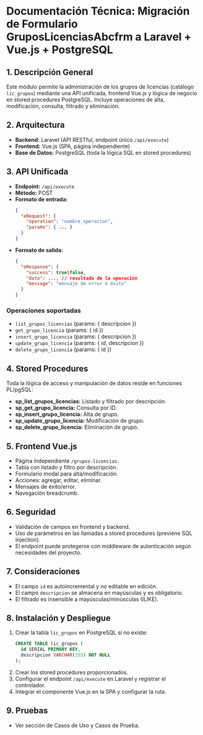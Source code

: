 # Documentación Técnica: Migración de Formulario GruposLicenciasAbcfrm a Laravel + Vue.js + PostgreSQL

## 1. Descripción General
Este módulo permite la administración de los grupos de licencias (catálogo `lic_grupos`) mediante una API unificada, frontend Vue.js y lógica de negocio en stored procedures PostgreSQL. Incluye operaciones de alta, modificación, consulta, filtrado y eliminación.

## 2. Arquitectura
- **Backend:** Laravel (API RESTful, endpoint único `/api/execute`)
- **Frontend:** Vue.js (SPA, página independiente)
- **Base de Datos:** PostgreSQL (toda la lógica SQL en stored procedures)

## 3. API Unificada
- **Endpoint:** `/api/execute`
- **Método:** POST
- **Formato de entrada:**
  ```json
  {
    "eRequest": {
      "operation": "nombre_operacion",
      "params": { ... }
    }
  }
  ```
- **Formato de salida:**
  ```json
  {
    "eResponse": {
      "success": true|false,
      "data": ..., // resultado de la operación
      "message": "mensaje de error o éxito"
    }
  }
  ```

### Operaciones soportadas
- `list_grupos_licencias` (params: { descripcion })
- `get_grupo_licencia` (params: { id })
- `insert_grupo_licencia` (params: { descripcion })
- `update_grupo_licencia` (params: { id, descripcion })
- `delete_grupo_licencia` (params: { id })

## 4. Stored Procedures
Toda la lógica de acceso y manipulación de datos reside en funciones PL/pgSQL:
- **sp_list_grupos_licencias:** Listado y filtrado por descripción.
- **sp_get_grupo_licencia:** Consulta por ID.
- **sp_insert_grupo_licencia:** Alta de grupo.
- **sp_update_grupo_licencia:** Modificación de grupo.
- **sp_delete_grupo_licencia:** Eliminación de grupo.

## 5. Frontend Vue.js
- Página independiente `/grupos-licencias`.
- Tabla con listado y filtro por descripción.
- Formulario modal para alta/modificación.
- Acciones: agregar, editar, eliminar.
- Mensajes de éxito/error.
- Navegación breadcrumb.

## 6. Seguridad
- Validación de campos en frontend y backend.
- Uso de parámetros en las llamadas a stored procedures (previene SQL Injection).
- El endpoint puede protegerse con middleware de autenticación según necesidades del proyecto.

## 7. Consideraciones
- El campo `id` es autoincremental y no editable en edición.
- El campo `descripcion` se almacena en mayúsculas y es obligatorio.
- El filtrado es insensible a mayúsculas/minúsculas (ILIKE).

## 8. Instalación y Despliegue
1. Crear la tabla `lic_grupos` en PostgreSQL si no existe:
   ```sql
   CREATE TABLE lic_grupos (
     id SERIAL PRIMARY KEY,
     descripcion VARCHAR(255) NOT NULL
   );
   ```
2. Crear los stored procedures proporcionados.
3. Configurar el endpoint `/api/execute` en Laravel y registrar el controlador.
4. Integrar el componente Vue.js en la SPA y configurar la ruta.

## 9. Pruebas
- Ver sección de Casos de Uso y Casos de Prueba.
